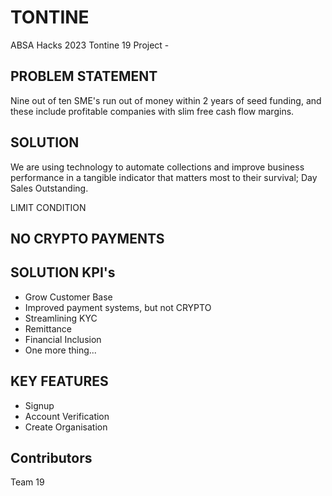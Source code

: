 # TONTINE
ABSA Hacks 2023 Tontine 19 Project - 


## PROBLEM STATEMENT
Nine out of ten SME's run out of money within 2 years of seed funding, and these include profitable companies with slim free cash flow margins. 

## SOLUTION
We are using technology to automate collections and improve business performance in a tangible indicator that matters most to their survival; Day Sales Outstanding.


LIMIT CONDITION
## NO CRYPTO PAYMENTS

## SOLUTION KPI's
- Grow Customer Base
- Improved payment systems, but not CRYPTO
- Streamlining KYC
- Remittance
- Financial Inclusion 
- One more thing...

## KEY FEATURES

- Signup 
- Account Verification
- Create Organisation

## Contributors
Team 19
